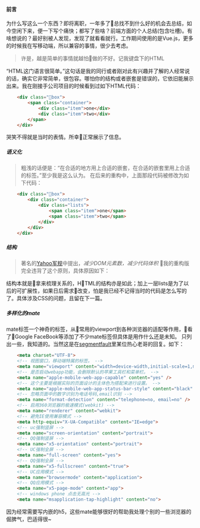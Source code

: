 #### 前言
为什么写这么一个东西？即将离职，一年多了总找不到什么好的机会去总结，如今空闲下来，便一下写个痛快；都写了些啥？前端方面的个人总结(包含吐槽)。有啥想说的？最好别被人发现，发现了就看看就行。工作期间使用的是Vue.js，更多的时候我在写移动端，所以兼容的事情，很少去考虑。

> 许是，越是简单的事情就越怕做的不好。记我键盘下的HTML

“HTML这门语言很简单。”这句话是我的同行或者刚对此有兴趣并了解的人经常说的话，确实它非常简单，很包容。哪怕你的结构或者嵌套是错误的，它依旧能展示出来。我在刚接手公司项目的时候看到过如下HTML代码：
```HTML
    <div class="box">
        <span class="container">
            <div class="item">one</div>
            <div class="item">two</div>
        </span>
    </div>
```
哭笑不得就是当时的表情。所幸正常展示了信息。

##### 语义化
> 粗浅的话便是：“在合适的地方用上合适的嵌套，在合适的嵌套里用上合适的标签。”至少我是这么认为。
在后来的重构中，上面那段代码被修改为如下代码：
```HTML
    <div class="box">
        <div class="container">
            <div class="lists">
                <span class="item">one</span>
                <span class="item">two</span>
            </div>
        </div>
    </div> 
```
##### 结构
> 著名的[Yahoo军规](https://github.com/creeperyang/blog/issues/1)中提出，*减少DOM元素数，减少代码体积* 我的重构版完全违背了这个原则，具体原因如下：

结构本就是拿来梳理关系的，HTML的结构亦是如此；加上一层lists是为了以后的可扩展性，如果日后需求改变，怕是我已经不记得当时的代码是怎么写的了。具体涉及CSS的问题，且留在下一篇。

##### 多样化的mate
mate标签一个神奇的标签，从常用的viewport到各种浏览器的适配等作用，看了Google FaceBook等添加了不少mate标签但具体是用作什么还是未知。
只列出一些，我知道的。当然这是在[segmentfault](https://segmentfault.com)里某位热心老哥的回复。如下：
```HTML
    <meta charset="UTF-8">
    <!-- 视图窗口，移动端特属的标签。 -->
    <meta name="viewport" content="width=device-width,initial-scale=1,maximum-scale=1,minimum-scale=1,user-scalable=no" />
    <!-- 是否启动webapp功能，会删除默认的苹果工具栏和菜单栏。 -->
    <meta name="apple-mobile-web-app-capable" content="yes" />
    <!-- 这个主要是根据实际的页面设计的主体色为搭配来进行设置。 -->
    <meta name="apple-mobile-web-app-status-bar-style" content="black" />
    <!-- 忽略页面中的数字识别为电话号码,email识别 -->
    <meta name="format-detection" content="telephone=no, email=no" />
    <!-- 启用360浏览器的极速模式(webkit) -->
    <meta name="renderer" content="webkit">
    <!-- 避免IE使用兼容模式 -->
    <meta http-equiv="X-UA-Compatible" content="IE=edge">
    <!-- uc强制竖屏 -->
    <meta name="screen-orientation" content="portrait">
    <!-- QQ强制竖屏 -->
    <meta name="x5-orientation" content="portrait">
    <!-- UC强制全屏 -->
    <meta name="full-screen" content="yes">
    <!-- QQ强制全屏 -->
    <meta name="x5-fullscreen" content="true">
    <!-- UC应用模式 -->
    <meta name="browsermode" content="application">
    <!-- QQ应用模式 -->
    <meta name="x5-page-mode" content="app"> 
    <!-- windows phone 点击无高光 -->
    <meta name="msapplication-tap-highlight" content="no">
```
因为经常需要写内嵌的h5，这些mate能够很好的帮助我处理个别的一些浏览器的倔脾气，巴适得很~
